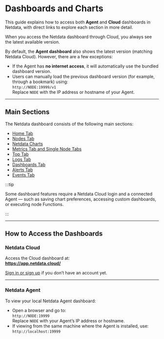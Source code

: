 # **Dashboards and Charts**

This guide explains how to access both **Agent** and **Cloud** dashboards in Netdata, with direct links to explore each section in more detail.

When you access the Netdata dashboard through Cloud, you always see the latest available version.

By default, the **Agent dashboard** also shows the latest version (matching Netdata Cloud). However, there are a few exceptions:

- If the Agent has **no internet access**, it will automatically use the bundled dashboard version.
- Users can manually load the previous dashboard version (for example, through a bookmark) using:  
  `http://NODE:19999/v1`  
  Replace `NODE` with the IP address or hostname of your Agent.

---

## **Main Sections**

The Netdata dashboard consists of the following main sections:

- [Home Tab](/docs/dashboards-and-charts/home-tab.md)
- [Nodes Tab](/docs/dashboards-and-charts/nodes-tab.md)
- [Netdata Charts](/docs/dashboards-and-charts/netdata-charts.md)
- [Metrics Tab and Single Node Tabs](/docs/dashboards-and-charts/metrics-tab-and-single-node-tabs.md)
- [Top Tab](/docs/dashboards-and-charts/top-tab.md)
- [Logs Tab](/docs/dashboards-and-charts/logs-tab.md)
- [Dashboards Tab](/docs/dashboards-and-charts/dashboards-tab.md)
- [Alerts Tab](/docs/dashboards-and-charts/alerts-tab.md)
- [Events Tab](/docs/dashboards-and-charts/events-feed.md)

:::tip

Some dashboard features require a Netdata Cloud login and a connected Agent — such as saving chart preferences, accessing custom dashboards, or executing node Functions.

:::

---

## **How to Access the Dashboards**

### **Netdata Cloud**

Access the Cloud dashboard at:  
**<https://app.netdata.cloud/>**

[Sign in or sign up](/docs/netdata-cloud/authentication-and-authorization/README.md) if you don’t have an account yet.

---

### **Netdata Agent**

To view your local Netdata Agent dashboard:

- Open a browser and go to:  
  `http://NODE:19999`  
  Replace `NODE` with your Agent’s IP address or hostname.
- If viewing from the same machine where the Agent is installed, use:  
  `http://localhost:19999`